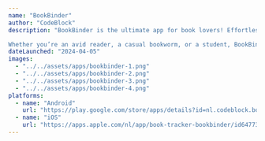```yaml
---
name: "BookBinder"
author: "CodeBlock"
description: "BookBinder is the ultimate app for book lovers! Effortlessly manage your library, track your reading progress, and set goals—all in one user-friendly platform. Add books with ease using ISBN scans, title searches, or author lookups, and enjoy seamless syncing across all your devices.

Whether you’re an avid reader, a casual bookworm, or a student, BookBinder helps you stay organized and make the most of your reading journey."
dateLaunched: "2024-04-05"
images:
  - "../../assets/apps/bookbinder-1.png"
  - "../../assets/apps/bookbinder-2.png"
  - "../../assets/apps/bookbinder-3.png"
  - "../../assets/apps/bookbinder-4.png"
platforms:
  - name: "Android"
    url: "https://play.google.com/store/apps/details?id=nl.codeblock.bookgrinder"
  - name: "iOS"
    url: "https://apps.apple.com/nl/app/book-tracker-bookbinder/id6477348626?l=en-GB"
---
```

